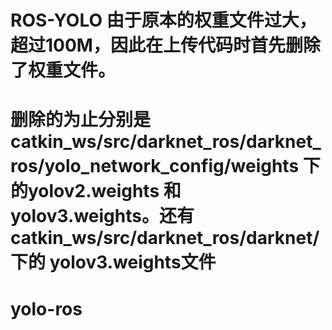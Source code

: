 # ROS-YOLO  由于原本的权重文件过大，超过100M，因此在上传代码时首先删除了权重文件。
# 删除的为止分别是  catkin_ws/src/darknet_ros/darknet_ros/yolo_network_config/weights  下的yolov2.weights 和yolov3.weights。还有 catkin_ws/src/darknet_ros/darknet/  下的 yolov3.weights文件
# yolo-ros
